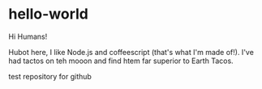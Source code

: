 # hello-world

Hi Humans!

Hubot here,  I like Node.js and coffeescript (that's what I'm made of!).
I've had tactos on teh mooon and find htem far superior to Earth Tacos.

test repository for github
